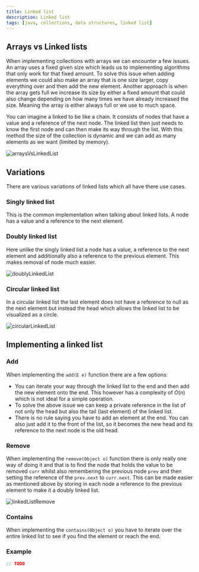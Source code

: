 ```yaml
---
title: Linked list
description: Linked list
tags: [java, collections, data structures, linked list]
---
```


## Arrays vs Linked lists

When implementing collections with arrays we can encounter a few issues. An array uses a fixed given size which leads us to implementing algorithms that only work for that fixed amount. To solve this issue when adding elements we could also make an array that is one size larger, copy everything over and then add the new element. Another approach is when the array gets full we increase its size by either a fixed amount that could also change depending on how many times we have already increased the size. Meaning the array is either always full or we use to much space.

You can imagine a linked to be like a chain. It consists of nodes that have a value and a reference of the next node. The linked list then just needs to know the first node and can then make its way through the list. With this method the size of the collection is dynamic and we can add as many elements as we want (limited by memory).

![arraysVsLinkedList](/img/programming/arraysVsLinkedList.png)

## Variations

There are various variations of linked lists which all have there use cases.

### Singly linked list

This is the common implementation when talking about linked lists. A node has a value and a reference to the next element.

### Doubly linked list

Here unlike the singly linked list a node has a value, a reference to the next element and additionally also a reference to the previous element. This makes removal of node much easier.

![doublyLinkedList](/img/programming/doublyLinkedList.png)

### Circular linked list

In a circular linked list the last element does not have a reference to null as the next element but instead the head which allows the linked list to be visualized as a circle.

![circularLinkedList](/img/programming/circularLinkedList.png)

## Implementing a linked list

### Add

When implementing the `add(E e)` function there are a few options:

- You can iterate your way through the linked list to the end and then add the new element onto the end. This however has a complexity of $O(n)$ which is not ideal for a simple operation.
- To solve the above issue we can keep a private reference in the list of not only the head but also the tail (last element) of the linked list.
- There is no rule saying you have to add an element at the end. You can also just add it to the front of the list, so it becomes the new head and its reference to the next node is the old head.

### Remove

When implementing the `remove(Object o)` function there is only really one way of doing it and that is to find the node that holds the value to be removed `curr` whilst also remembering the previous node `prev` and then setting the reference of the `prev.next` to `curr.next`. This can be made easier as mentioned above by storing in each node a reference to the previous element to make it a doubly linked list.

![linkedListRemove](/img/programming/linkedListRemove.png)

### Contains

When implementing the `contains(Object o)` you have to iterate over the entire linked list to see if you find the element or reach the end.

### Example

```java title="MySingleLinkedList.java"
// TODO
```
